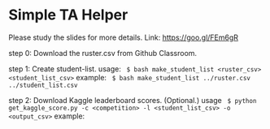 # Simple TA Helper

Please study the slides for more details.
Link: https://goo.gl/FEm6gR


step 0: Download the ruster.csv from Github Classroom.

step 1: Create student-list.
    usage:
``` $ bash make_student_list <ruster_csv> <student_list_csv>```
    example:
``` $ bash make_student_list ../ruster.csv ../student_list.csv```

step 2: Download Kaggle leaderboard scores. (Optional.)
    usage
``` $ python get_kaggle_score.py -c <competition> -l <student_list_csv> -o <output_csv>```
    example:
``` $ python get_kaggle_score.py -c ml2020spring-hw1 -l ../student_list.csv -o /tmp/kaggle_hw1_score.csv

